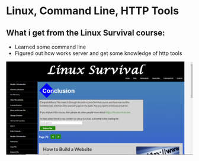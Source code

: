 # Linux, Command Line, HTTP Tools
## What i get from the Linux Survival course:
- Learned some command line
- Figured out how works server and get some knowledge of http tools

![task_linux_cli_screenshot](Screenshot_1.png)